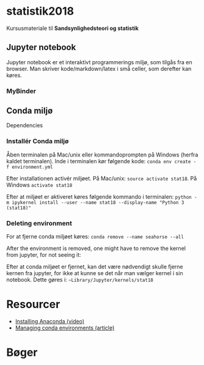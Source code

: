 # statistik2018
Kursusmateriale til **Sandsynlighedsteori og statistik**

## Jupyter notebook

Jupyter notebook er et interaktivt programmerings miljø, som tilgås fra en browser. Man skriver kode/markdown/latex i små celler, som derefter kan køres.

### MyBinder

## Conda miljø

Dependencies

### Installér Conda miljø

Åben terminalen på Mac/unix eller kommandoprompten på Windows (herfra kaldet terminalen). Inde i terminalen kør følgende kode:
`conda env create -f environment.yml`

Efter installationen activér miljøet. På Mac/unix: `source activate stat18`. På Windows `activate stat18`

Efter at miljøet er aktiveret køres følgende kommando i terminalen: `python -m ipykernel install --user --name stat18 --display-name "Python 3 (stat18)"`

### Deleting environment
For at fjerne conda miljøet køres: `conda remove --name seahorse --all`

After the environment is removed, one might have to remove the kernel from jupyter, for not seeing it:

Efter at conda miljøet er fjernet, kan det være nødvendigt skulle fjerne kernen fra jupyter, for ikke at kunne se det når man vælger kernel i sin notebook. Dette gøres i: `~Library/Jupyter/kernels/stat18`

# Resourcer
- [Installing Anaconda (video)](https://www.youtube.com/watch?v=HW29067qVWk&t=19s)
- [Managing conda environments (article)](https://conda.io/docs/user-guide/tasks/manage-environments.html)

# Bøger
